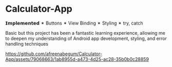 # Calculator-App


𝗜𝗺𝗽𝗹𝗲𝗺𝗲𝗻𝘁𝗲𝗱
✴ Buttons
✴ View Binding
✴ Styling
✴ try, catch

Basic but this project has been a fantastic learning experience, allowing me to deepen my understanding of Android app development, styling, and error handling techniques


https://github.com/afreenabegum/Calculator-App/assets/79068663/1ab8955d-a473-4d25-ac28-35b0b0c28859

